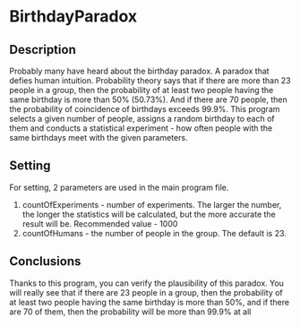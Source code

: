 # BirthdayParadox

## Description
Probably many have heard about the birthday paradox. A paradox that defies human intuition.
Probability theory says that if there are more than 23 people in a group, then the probability of at least two people having the same birthday is more than 50% (50.73%). And if there are 70 people, then the probability of coincidence of birthdays exceeds 99.9%.
This program selects a given number of people, assigns a random birthday to each of them and conducts a statistical experiment - how often people with the same birthdays meet with the given parameters.

## Setting
For setting, 2 parameters are used in the main program file.
1) countOfExperiments - number of experiments. The larger the number, the longer the statistics will be calculated, but the more accurate the result will be. Recommended value - 1000
2) countOfHumans - the number of people in the group. The default is 23.

## Conclusions

Thanks to this program, you can verify the plausibility of this paradox. You will really see that if there are 23 people in a group, then the probability of at least two people having the same birthday is more than 50%, and if there are 70 of them, then the probability will be more than 99.9% at all

